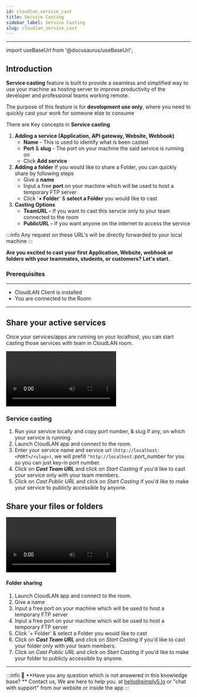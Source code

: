 ```yaml
---
id: cloudlan_service_cast
title: Service Casting
sidebar_label: Service Casting
slug: cloudlan_service_cast
---
```


---

import useBaseUrl from '@docusaurus/useBaseUrl';

## Introduction
**Service casting** feature is built to provide a seamless and simplified way to use your machine as hosting server to improve productivity of the developer and professional teams working remote.

The purpose of this feature is for **development use only**, where you need to quickly cast your work for someone else to consume

There are Key concepts in **Service casting**

1. **Adding a service (Application, API gateway, Website, Webhook)**
    - **Name** - This is used to identify what is been casted
    - **Port** & **slug** - The port on your machine the said service is running on
    - Click **Add service**
2. **Adding a folder**
    If you would like to share a Folder, you can quickly share by following steps
     - Give a **name**
     - Input a free **port** on your machine which will be used to host a temporary FTP server
     - Click '**+ Folder**' & **select a Folder** you would like to cast
3. **Casting Options**
    - **TeamURL -**  If you want to cast this servcie only to your team connected to the room
    - **PublicURL -** If you want anyone on the internet to access the service

:::info 
Any request on these URL's will be directly forwarded to your local machine 
:::

**Are you excited to cast your first Application, Website, webhook or folders with your teammates, students, or customers? Let's start.**

### Prerequisites
---
- CloudLAN Client is installed
- You are connected to the Room
---
## **Share your active services**

Once your services/apps are running on your localhost, you can start casting those services with team in CloudLAN room.

<div className = "iframe_container">
   <video className="responsive-iframe" src={useBaseUrl("videos/Addig_service_cast.mp4")} title="Adding Service Cast" autoPlay="true" controls></video>
</div>

### Service casting
1. Run your service locally and copy port number, & slug if any, on which your service is running.
2. Launch CloudLAN app and connect to the room.
3. Enter your service name and service url `(http://localhost:<PORT>/<slug>)`, we will prefill `"http://localhost:`port_number for you so you can just key-in port number.
4. Click on ***Cast Team URL***  and click on *Start Casting* if you'd like to cast your service only with your team members.
5. Click on *Cast Public URL*  and click on *Start Casting* if you'd like to make your service to publicly accessible by anyone.

## **Share your files or folders**
<div className = "iframe_container">
  <video className="responsive-iframe" src={useBaseUrl("videos/AddigFolderCast.mp4")} title="Sharing Folders" autoPlay="true" controls></video>
</div>

#### **Folder sharing**

1. Launch CloudLAN app and connect to the room.
2. Give a name
3. Input a free port on your machine which will be used to host a temporary FTP server
4. Input a free port on your machine which will be used to host a temporary FTP server
5. Click '+ Folder' & select a Folder you would like to cast
6. Click on ***Cast Team URL***  and click on *Start Casting* if you'd like to cast your folder only with your team members.
7. Click on *Cast Public URL*  and click on *Start Casting* if you'd like to make your folder to publicly accessible by anyone.

---
:::info
:information_desk_person: **Have you any question which is not answered in this knowledge base? **
Contact us, We are here to help you. at [hello@simply5.io](mailto:hello@simply5.io) or "chat with support" from our website or inside the app
:::